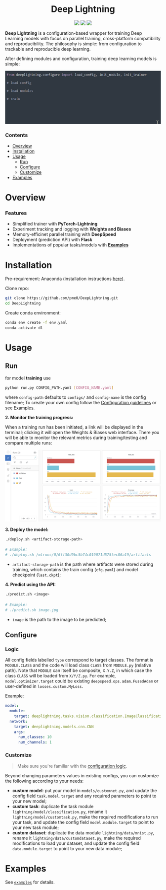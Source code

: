 <h1 align="center">
  <b>Deep Lightning</b><br>
</h1>
<p align="center">
    <a href="https://www.python.org"><img src="https://img.shields.io/badge/Python-3.10-brightgreen" /></a>
    <a href= "https://pytorch.org"><img src="https://img.shields.io/badge/PyTorch-2.0-yellow" /></a>
    <a href= "https://www.pytorchlightning.ai"><img src="https://img.shields.io/badge/Lightning-2.0-orange" /></a>
</p>

**Deep Lightning** is a configuration-based wrapper for training Deep Learning models with focus on parallel training, cross-platform compatibility and reproducibility. The philosophy is simple: from configuration to trackable and reproducible deep learning.

After defining modules and configuration, training deep learning models is simple:
<p align="left">
  <img src="media/code.gif" alt=""  width="600" />
</p>

### Contents
* [Overview](#overview)
* [Installation](#installation)
* [Usage](#usage)
  * [Run](#run)
  * [Configure](#configure)
  * [Customize](#customize)
* [Examples](#examples)

# Overview

### Features
- Simplified trainer with **PyTorch-Lightning**
- Experiment tracking and logging with **Weights and Biases**
- Memory-efficinet parallel training with **DeepSpeed**
- Deployment (prediction API) with **Flask**
- Implementations of popular tasks/models with [**Examples**](https://github.com/pme0/DeepLightning/tree/master/examples)

# Installation

Pre-requirement: Anaconda (installation instructions [here](https://docs.anaconda.com/anaconda/install)).

Clone repo:
```bash
git clone https://github.com/pme0/DeepLightning.git
cd DeepLightning
```

Create conda environment:
```bash
conda env create -f env.yaml
conda activate dl
```

# Usage

## Run

for model **training** use
```bash
python run.py CONFIG_PATH.yaml [CONFIG_NAME.yaml]
```
where `config-path` defaults to `configs/` and `config-name` is the config filename;
To create your own config follow the [Configuration guidelines](#configure) or see [Examples](#examples).

**2. Monitor the training progress:**

When a training run has been initiated, a link will be displayed in the terminal; clicking it will open the Weights & Biases web interface. There you will be able to monitor the relevant metrics during training/testing and compare multiple runs:

<img src="media/wandb.png" width="700">

**3. Deploy the model:**
```bash
./deploy.sh <artifact-storage-path>

# Example:
# ./deploy.sh /mlruns/0/6ff30d9bc5b74c019071d575fec86a19/artifacts
```
- `artifact-storage-path` is the path where artifacts were stored during training, which contains the train config (`cfg.yaml`) and model checkpoint (`last.ckpt`);

**4. Predict using the API:**
```bash
./predict.sh <image>

# Example:
# ./predict.sh image.jpg
```
- `image` is the path to the image to be predicted;

## Configure

### Logic
All config fields labelled `type` correspond to target classes. The format is `MODULE.CLASS` and the code will load class `CLASS` from `MODULE.py` (relative path). Note that `MODULE` can itself be composite, `X.Y.Z`, in which case the class `CLASS` will be loaded from `X/Y/Z.py`. 
For example, `model.optimizer.target` could be existing `deepspeed.ops.adam.FusedAdam` or user-defined in `losses.custom.MyLoss`.
 
Example:
```yaml
model:
  module:
    target: deeplightning.tasks.vision.classification.ImageClassificationTask
  network:
    target: deeplightning.models.cnn.CNN
    args: 
      num_classes: 10
      num_channels: 1
```

### Customize

> Make sure you're familiar with the [configuration logic](#logic).

Beyond changing parameters values in existing configs, you can customize the following according to your needs:
- **custom model**: put your model in `models/customnet.py`, and update the config field `task.model.target` and any required parameters to point to your new model;
- **custom task**: duplicate the task module `lightning/model/classification.py`, rename it `lightning/model/customtask.py`, make the required modifications to run your task, and update the config field `model.module.target` to point to your new task module;
- **custom dataset**: duplicate the data module `lightning/data/mnist.py`, rename it `lightning/data/customdataset.py`, make the required modifications to load your dataset, and update the config field `data.module.target` to point to your new data module;


# Examples

See [`examples`](https://github.com/pme0/DeepLightning/tree/master/examples) for details.

